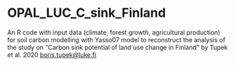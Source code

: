 # OPAL_LUC_C_sink_Finland
An R code with input data (climate, forest growth, agricultural production) for soil carbon modelling with Yasso07 model to reconstruct the analysis of the study on "Carbon sink potential of land use change in Finland" by Tupek et al. 2020 boris.tupek@luke.fi
